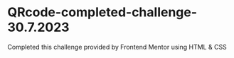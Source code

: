 # QRcode-completed-challenge-30.7.2023
Completed this challenge provided by Frontend Mentor using HTML &amp; CSS
